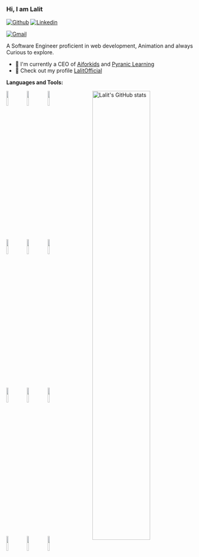 ### Hi, I am Lalit 
[![Github](https://img.shields.io/badge/-Github-000?style=flat&logo=Github&logoColor=white)](https://github.com/lalitofficial)
[![Linkedin](https://img.shields.io/badge/-LinkedIn-blue?style=flat&logo=Linkedin&logoColor=white)](https://www.linkedin.com/in/lalitofficial/)
<!--[![Telegram](https://img.shields.io/badge/-Telegram-blue?style=flat&logo=Telegram&logoColor=white)](https://t.me/sudonitin)-->
[![Gmail](https://img.shields.io/badge/-Gmail-c14438?style=flat&logo=Gmail&logoColor=white)](mailto:lalitkofficial@gmail.com)


A Software Engineer proficient in web development, Animation and always Curious to explore.

- 🏢 I'm currently a CEO of [Aiforkids](https://aiforkids.in/) and [Pyranic Learning](https://pyranic.com/)
- 🎨 Check out my profile [LalitOfficial](https://linkedin/in/lalitofficial)


**Languages and Tools:** 
<p>
  <a href="https://github.com/sudonitin">
    <img align="right" width="55%" src="https://github-readme-stats.vercel.app/api?username=lalitofficial&show_icons=true&line_height=27&count_private=true&include_all_commits=true" alt="Lalit's GitHub stats"/>
</a>
  <code><img width="10%" src="https://www.vectorlogo.zone/logos/mongodb/mongodb-ar21.svg"></code>
  <code><img width="10%" src="https://www.vectorlogo.zone/logos/expressjs/expressjs-ar21.svg"></code>
  <code><img width="10%" src="https://www.vectorlogo.zone/logos/reactjs/reactjs-ar21.svg"></code>
  <br />
  <code><img width="10%" src="https://www.vectorlogo.zone/logos/nodejs/nodejs-ar21.svg"></code>
  <code><img width="10%" src="https://www.vectorlogo.zone/logos/netlify/netlify-ar21.svg"></code>
  <code><img width="10%" src="https://www.vectorlogo.zone/logos/python/python-ar21.svg"></code>
  <br />
  <code><img width="10%" src="https://www.vectorlogo.zone/logos/djangoproject/djangoproject-ar21.svg"></code>
  <code><img width="10%" src="https://www.vectorlogo.zone/logos/nginx/nginx-ar21.svg"></code>
  <code><img width="10%" src="https://www.vectorlogo.zone/logos/heroku/heroku-ar21.svg"></code>
  <br />
  <code><img width="10%" src="https://www.vectorlogo.zone/logos/digitalocean/digitalocean-ar21.svg"></code>
  <code><img width="10%" src="https://www.vectorlogo.zone/logos/npmjs/npmjs-ar21.svg"></code>
  <code><img width="10%" src="https://www.vectorlogo.zone/logos/git-scm/git-scm-ar21.svg"></code>
</p>



<!--
**lalitofficial/lalitofficial** is a ✨ _special_ ✨ repository because its `README.md` (this file) appears on your GitHub profile.

Here are some ideas to get you started:

- 🔭 I’m currently working on ...
- 🌱 I’m currently learning ...
- 👯 I’m looking to collaborate on ...
- 🤔 I’m looking for help with ...
- 💬 Ask me about ...
- 📫 How to reach me: ...
- 😄 Pronouns: ...
- ⚡ Fun fact: ...
-->
